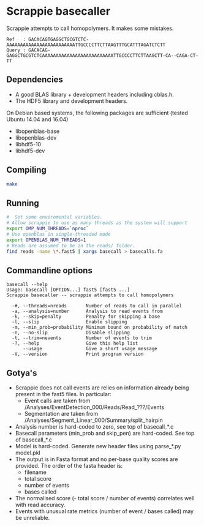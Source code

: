 # Scrappie basecaller

Scrappie attempts to call homopolymers.  It makes some mistakes.
```
Ref   : GACACAGTGAGGCTGCGTCTC-AAAAAAAAAAAAAAAAAAAAAAAAATTGCCCCTTCTTAAGTTTGCATTTAGATCTCTT
Query : GACACAG-GAGGCTGCGTCTCAAAAAAAAAAAAAAAAAAAAAAAAAATTGCCCCTTCTTAAGCTT-CA--CAGA-CT-TT
```

## Dependencies
* A good BLAS library + development headers including cblas.h.
* The HDF5 library and development headers.

On Debian based systems, the following packages are sufficient (tested Ubuntu 14.04 and 16.04)
* libopenblas-base
* libopenblas-dev
* libhdf5-10
* libhdf5-dev

## Compiling
```bash
make
```

## Running
```bash
#  Set some enviromental variables.  
# Allow scrappie to use as many threads as the system will support
export OMP_NUM_THREADS=`nproc`
# Use openblas in single-threaded mode
export OPENBLAS_NUM_THREADS=1
# Reads are assumed to be in the reads/ folder.
find reads -name \*.fast5 | xargs basecall > basecalls.fa
```

## Commandline options
```
basecall --help
Usage: basecall [OPTION...] fast5 [fast5 ...]
Scrappie basecaller -- scrappie attempts to call homopolymers

  -#, --threads=nreads       Number of reads to call in parallel
  -a, --analysis=number      Analysis to read events from
  -k, --skip=penalty         Penalty for skipping a base
  -l, --slip                 Enable slipping
  -m, --min_prob=probability Minimum bound on probability of match
  -n, --no-slip              Disable slipping
  -t, --trim=nevents         Number of events to trim
  -?, --help                 Give this help list
      --usage                Give a short usage message
  -V, --version              Print program version
```

## Gotya's
* Scrappie does not call events are relies on information already being present in the fast5 files.  In particular:
  * Event calls are taken from /Analyses/EventDetection\_000/Reads/Read\_???/Events
  * Segmentation are taken from /Analyses/Segment\_Linear\_000/Summary/split\_hairpin
* Analysis number is hard-coded to zero, see top of basecall\_\*.c
* Basecall parameters (min\_prob and skip\_pen) are hard-coded. See top of basecall\_\*.c
* Model is hard-coded.  Generate new header files using parse\_\*.py model.pkl
* The output is in Fasta format and no per-base quality scores are provided.  The order of the fasta header is:
  * filename
  * total score
  * number of events
  * bases called
* The normalised score (- total score / number of events) correlates well with read accuracy.
* Events with unusual rate metrics (number of event / bases called) may be unreliable.
